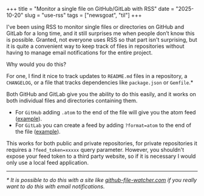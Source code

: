 +++
title = "Monitor a single file on GitHub/GitLab with RSS"
date = "2025-10-20"
slug = "use-rss"
tags = ["newsgoat", "til"]
+++

I've been using RSS to monitor single files or directories on GitHub and GitLab for a long time, and it still surprises me when people don’t know this is possible.
Granted, not everyone uses RSS so that part isn't surprising, but it is quite a convenient way to keep track of files in repositories without having to manage email notifications for the entire project.

Why would you do this?

For one, I find it nice to track updates to `README.md` files in a repository, a `CHANGELOG`, or a file that tracks dependencies like `package.json` or `Gemfile`.*

Both GitHub and GitLab give you the ability to do this easily, and it works on both individual files and directories containing them.

- For `GitHub` adding `.atom` to the end of the file will give you the atom feed ([example](https://github.com/golang/go/commits/master/README.md.atom)).
- For `GitLab` you can create a feed by adding `?format=atom` to the end of the file ([example](https://gitlab.com/gitlab-org/gitaly/-/commits/master/README.md?format=atom)).

This works for both public and private repositories, for private repositories it requires a `?feed_token=xxxxx` query parameter.
However, you shouldn't expose your feed token to a third party website, so if it is necessary I would only use a local feed application.

---

_* It is possible to do this with a site like [github-file-watcher.com](https://app.github-file-watcher.com/) if you really want to do this with email notifications._
